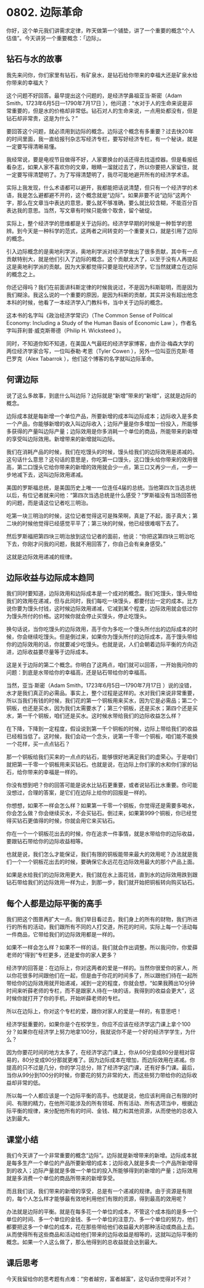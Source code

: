 #  0802. 边际革命
你好，这个单元我们讲需求定律，昨天做第一个铺垫，讲了一个重要的概念“个人估值”。今天讲另一个重要概念：「边际」。
## 钻石与水的故事
我先来问你，你们家里有钻石，有矿泉水，是钻石给你带来的幸福大还是矿泉水给你带来的幸福大？

这个问题不好回答。最早提出这个问题的，是经济学鼻祖亚当·斯密（Adam Smith，1723年6月5日—1790年7月17日 ），他问道：“水对于人的生命来说是非常重要的，但是水的价格却非常低。钻石对人的生命来说，一点用处都没有，但是钻石却非常贵，这是为什么？”

要回答这个问题，就必须用到边际的概念。边际这个概念有多重要？过去快20年的时间里面，我一直给报刊杂志写经济专栏，要写好经济专栏，有一个秘诀，就是一定要写得清晰易懂。

我经常说，要是电视节目做得不好，人家要换台的话还得去找遥控器。但是看报纸看杂志，如果人家不喜欢你的文章，眼睛一溜就过去了，所以你要把人家留住，就一定要写得清楚明了。为了写得清楚明了，我尽可能地避开所有的经济学术语。

实际上我发现，什么术语都可以避开，我都能把话说清楚，但只有一个经济学的术语，我是怎么避都避不开的，这个概念就是“边际”。如果非要不说“边际”这两个字，那么在文章当中表达的意思，要么就不够准确，要么就比较含糊，不能百分百表达我的意思。当然，写文章有时候只能做个取舍，留个破绽。

实际上，整个经济学的思维都是关于边际的。经济学早期的时候是一种哲学的思辨。到今天是一种科学的范式，这两者之间转变的一个重要关口，就是引用了边际的概念。

引入边际概念的是奥地利学派，奥地利学派对经济学做出了很多贡献，其中有一点贡献特别大，就是他们引入了边际的概念。这个贡献太大了，以至于没有人再提起这是奥地利学派的贡献。因为大家都觉得只要是现代经济学，它当然就建立在边际的概念之上。

你还记得吗？我们在前面讲科斯定律的时候我说过，不是因为科斯聪明，而是因为我们糊涂。我这么说的一个重要的原因，是因为科斯的贡献，其实并没有超出他念本科的时候，他看了一本经济学入门教科书，当中关于边际的概念。

这本书的名字叫《政治经济学常识》（The Common Sense of Political Economy: Including a Study of the Human Basis of Economic Law&nbsp;），作者名字叫菲利普·威克斯蒂德（Philip H. Wicksteed ）。

同时，不知道你知不知道，在美国人气最旺的经济学家博客，由乔治·梅森大学的两位经济学家合写，一位叫泰勒·考恩（Tyler Cowen ），另外一位叫亚历克斯·塔巴罗克（Alex Tabarrok ），他们这个博客的名字就叫边际革命。
## 何谓边际
说了这么多故事，到底什么叫边际？边际就是“新增”带来的“新增”，这就是边际的概念。

边际成本就是每新增一个单位产品，所要新增的成本叫边际成本；边际收入是多卖一个产品，你能够新增的收入叫边际收入；边际产量是你多增加一份投入，所能够多获得的产量叫边际产量；边际效用是你多消耗一个单位的商品，所能带来的新增的享受叫边际效用。新增带来的新增就叫边际。

我们在消耗产品的时候，我们在吃馒头的时候，馒头给我们的边际效用是递减的。这句话什么意思？这句话的意思是，你吃第一口馒头，这口馒头给你带来的效用很高，第二口馒头它给你带来的新增的效用就会少一点，第三口又再少一点，一步一步地减下去，这叫边际效用递减。

美国的罗斯福总统，是美国历史上唯一一位连任4届的总统。当他第四次当选总统以后，有位记者就来问他：“第四次当选总统是什么感受？”罗斯福没有当场回答他的问题，而是请这位记者吃三明治。

吃第一块三明治的时候，这位记者觉得这可是殊荣啊，真是了不起，面子真大；第二块的时候他觉得已经感觉平平了；第三块的时候，他已经很难咽下去了。

然后罗斯福把第四块三明治放到这位记者的面前，他说：“你把这第四块三明治吃下去，你刚才问我的问题，我就不用回答了，你自己会有亲身感受。”

这就是边际效用递减的规律。
## 边际收益与边际成本趋同
我们同时要知道，边际效用和边际成本是一个成对的概念。我们吃馒头，馒头带给我们的效用在递减，但与此同时，我们每吃一块馒头，都要付出一定的成本。比方说你要为馒头付钱，这时候边际效用递减，它减到某个程度，边际效用就会低过你为馒头所付的价格。这时候你就会停止买馒头，停止吃馒头。

换句话说，当你吃馒头的边际效用，高于你为多吃一个馒头所付出的边际成本的时候，你会继续吃馒头。但是倒过来，如果你为馒头所付的边际成本，高于馒头带给你的边际效用的话，你就要减少吃馒头。也就是说，人们会朝着边际平衡的方向迈进，边际收益要尽量等于边际成本。

这是关于边际的第二个概念。你明白了这两点，咱们就可以回答，一开始我问你的问题：到底是水带给你的幸福高，还是钻石带给你的幸福高。

当然，亚当·斯密（Adam Smith，1723年6月5日—1790年7月17日 ）说的没错，水才是我们真正的必需品。事实上，整个过程是这样的。水对我们来说非常重要，所以当我们有钱的时候，我们花的第一个铜板用来买水，因为它是必需品；第二个铜板，也还是买水，因为我们太需要水了；第三个铜板，还是买水；第四个还是买水，第一千个铜板，咱们还是买水。这时候水带给我们的边际收益怎么样？

在下降，下降到一定程度，假设说到第一千个铜板的时候，边际上带给我们的收益已经相当低了。这时候，我们会动一个念头，说第一千零一个铜板，咱们能不能换一个花样，买一点点钻石？

那一个铜板给我们买来的一点点的钻石，能够很好地满足我们的虚荣心。于是咱们就把第一千零一个铜板用来买钻石。也就是说，在边际上你们家的水和你们家的钻石，给你带来的幸福是一样的。

你没有想到吧？你的回答可能是说水比钻石更重要，或者说钻石比水重要。你可能没想过，合理的答案，是它们在边际上给你的回报是一样的。

你想想，如果不一样会怎么样？如果第一千零一个铜板，你觉得还是需要多喝水，你会怎么做？你会继续买水，不会买钻石。倒过来，如果第999个铜板，你已经觉得买钻石更值得的时候，你就会用它来买钻石。

你在一个一个铜板花出去的时候，你在追求一件事情，就是水带给你的边际收益，要跟钻石带给你的边际收益相等。

也就是说，我们怎么才能保证，我们有限的铜板能带来最大的效用呢？办法就是我们一个一个铜板花出去的时候，要确保它永远花在边际效用最大的那个产品上面。

如果是水给我们的边际效用更大，我们就在水上面花钱，直到水的边际效用跌到跟钻石带给我们的边际效用一样为止，到那一步，我们就开始把铜板转向购买钻石。
## 每个人都是边际平衡的高手
我们把这个图景再扩大一点。我们举目看过去，我们身上的所有的财物，我们所进行的所有的活动，我们跟所有不同的人打交道，所花的时间，实际上每一个活动每一件商品，它带给我们的边际效用都是一样的。

如果不一样会怎么样？如果不一样的话，我们就会作出调整。所以我问你，你爱薛老师的“得到”专栏更多，还是爱你的家人更多？

经济学的回答是：在边际上，你对这两者的爱是一样的。当然你很爱你的家人，所以你花很多时间跟他们在一起，但是由于你花的时间多了，所以跟他们待在一起所带给你的边际效用就开始递减，减到一定的程度，你就会想，“如果我腾出10分钟时间来听薛老师的专栏，而不是跟家人待在一块的话，我得到的收益会更大”，这时候你就打开了你的手机，开始听薛老师的专栏。

所以在边际上，你对这个专栏的爱，跟你对家人的爱是一样的，有意思吧！

经济学挺重要的，如果你是个在校学生，你应不应该在经济学这门课上拿个100分？如果你在经济学上努力地拿100分，我就说你不是一个好的经济学学生，为什么？

因为你要花时间的地方太多了，在经济学这门课上，你从60分变成80分是相对容易的，80分变成90分那就更难了。因为边际成本在增加，而边际效用在递减。你提高的只不过是几分，你的学习总分，除了经济学这门课，还有好多门课。最后，当你从99分到100分的时候，你要花的努力非常的大，而这些努力带给你的边际收益却非常的低。

所以每一个人都应该是一个边际平衡的高手。也就是说，他应该利用自己有限的时间、有限的精力，在他所可能涉及的所有领域、所有活动、所有选项当中，根据边际平衡的规律，来分配他所有的时间、金钱、精力和其他资源，从而使他的总收入达到最大。
## 课堂小结
我们今天讲了一个非常重要的概念“边际”。边际就是新增带来的新增。边际成本就是每多生产一个单位的产品所要新增的成本；边际收入就是多卖一个产品所新增得到的收入；边际产量就是多做一个单位的投入所能够得到的新增的产量；边际效用就是多消费一个单位的商品所带来的新增享受。

而且我们说，我们带来的新增的享受，总是有一个递减的规律。由于资源是有限的，每个人怎么样才能够最有效地利用他们有限的资源，得到最高的效用呢？

办法就是边际的平衡。就是在每多花一个单位的成本，不管这个成本指的是多一个单位的时间、多一个单位的金钱、多一个单位的注意力、多一个单位的努力，他们都要把这多一个单位的成本，花在那些带给他们收益最大的那种活动或商品上去。从而使得所有这些商品和活动给他们带来的边际收益是相等的，这就叫边际平衡的概念。如果一个人这么做了，那么他得到的总收益就会达到最大。
## 课后思考
今天我留给你的思考题有点难：“穷者越穷，富者越富”，这句话你觉得对不对？